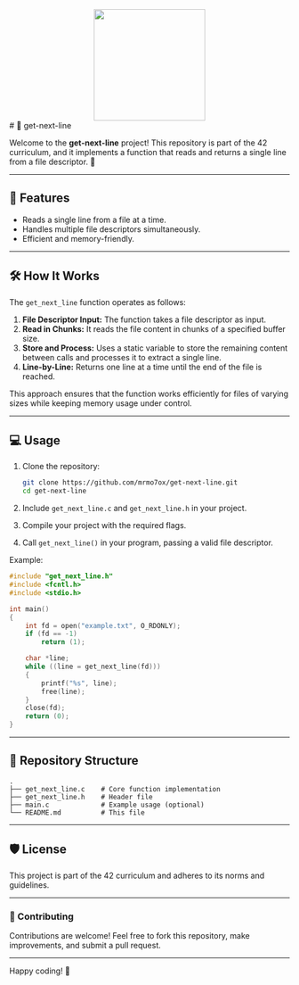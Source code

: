 <div align="center">
  <img style="text-align: center;" width="200" src="https://i.ibb.co/BVjpV9nZ/getnextline.png">
</div>
# 📜 get-next-line

Welcome to the **get-next-line** project! This repository is part of the 42 curriculum, and it implements a function that reads and returns a single line from a file descriptor. 🚀

---

## 🌟 Features

- Reads a single line from a file at a time.
- Handles multiple file descriptors simultaneously.
- Efficient and memory-friendly.

---

## 🛠️ How It Works

The `get_next_line` function operates as follows:

1. **File Descriptor Input:** The function takes a file descriptor as input.
2. **Read in Chunks:** It reads the file content in chunks of a specified buffer size.
3. **Store and Process:** Uses a static variable to store the remaining content between calls and processes it to extract a single line.
4. **Line-by-Line:** Returns one line at a time until the end of the file is reached.

This approach ensures that the function works efficiently for files of varying sizes while keeping memory usage under control.

---

## 💻 Usage

1. Clone the repository:

   ```bash
   git clone https://github.com/mrmo7ox/get-next-line.git
   cd get-next-line
   ```

2. Include `get_next_line.c` and `get_next_line.h` in your project.

3. Compile your project with the required flags.

4. Call `get_next_line()` in your program, passing a valid file descriptor.

Example:
```c
#include "get_next_line.h"
#include <fcntl.h>
#include <stdio.h>

int main()
{
    int fd = open("example.txt", O_RDONLY);
    if (fd == -1)
        return (1);

    char *line;
    while ((line = get_next_line(fd)))
    {
        printf("%s", line);
        free(line);
    }
    close(fd);
    return (0);
}
```

---

## 📂 Repository Structure

```plaintext
.
├── get_next_line.c    # Core function implementation
├── get_next_line.h    # Header file
├── main.c             # Example usage (optional)
└── README.md          # This file
```

---

## 🛡️ License

This project is part of the 42 curriculum and adheres to its norms and guidelines.

---

### 🤝 Contributing

Contributions are welcome! Feel free to fork this repository, make improvements, and submit a pull request. 

---

Happy coding! 🎉
